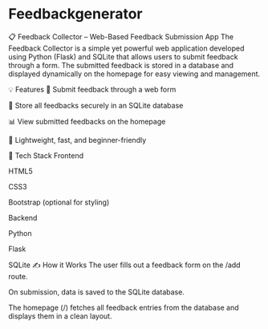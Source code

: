# Feedbackgenerator
📋 Feedback Collector – Web-Based Feedback Submission App
The Feedback Collector is a simple yet powerful web application developed using Python (Flask) and SQLite that allows users to submit feedback through a form. The submitted feedback is stored in a database and displayed dynamically on the homepage for easy viewing and management.

💡 Features
📝 Submit feedback through a web form

📄 Store all feedbacks securely in an SQLite database

📊 View submitted feedbacks on the homepage

🚀 Lightweight, fast, and beginner-friendly

🔧 Tech Stack
Frontend

HTML5

CSS3

Bootstrap (optional for styling)

Backend

Python

Flask

SQLite
✍️ How it Works
The user fills out a feedback form on the /add route.

On submission, data is saved to the SQLite database.

The homepage (/) fetches all feedback entries from the database and displays them in a clean layout.

